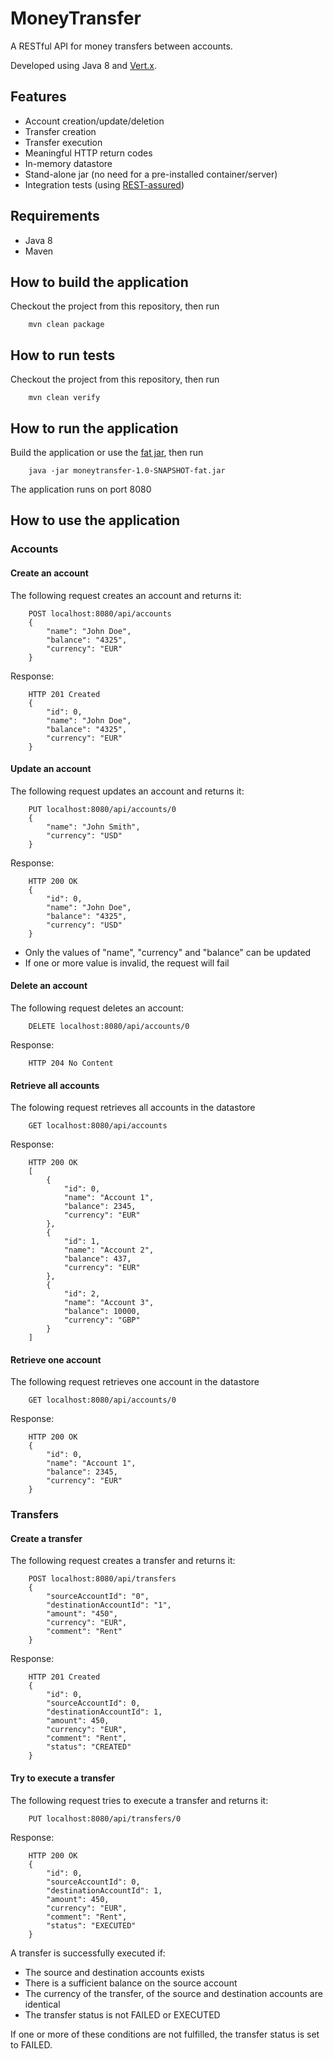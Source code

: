# MoneyTransfer
A RESTful API for money transfers between accounts.

Developed using Java 8 and [Vert.x](http://vertx.io).

## Features
* Account creation/update/deletion
* Transfer creation
* Transfer execution
* Meaningful HTTP return codes
* In-memory datastore
* Stand-alone jar (no need for a pre-installed container/server)
* Integration tests (using [REST-assured](http://rest-assured.io))

## Requirements
* Java 8
* Maven

## How to build the application
Checkout the project from this repository, then run
```
    mvn clean package
```
## How to run tests
Checkout the project from this repository, then run
```
    mvn clean verify
```
## How to run the application
Build the application or use the [fat jar](https://github.com/moureauf/moneytransfer/blob/master/moneytransfer-1.0-SNAPSHOT-fat.jar), then run
```
    java -jar moneytransfer-1.0-SNAPSHOT-fat.jar
```
The application runs on port 8080

## How to use the application
### Accounts
#### Create an account
The following request creates an account and returns it:
```
    POST localhost:8080/api/accounts
    {
        "name": "John Doe",
        "balance": "4325",
        "currency": "EUR"
    }
```
Response:
```
    HTTP 201 Created
    {
        "id": 0,
        "name": "John Doe",
        "balance": "4325",
        "currency": "EUR"
    }
```
#### Update an account
The following request updates an account and returns it:
```
    PUT localhost:8080/api/accounts/0
    {
        "name": "John Smith",
        "currency": "USD"
    }
```
Response:
```
    HTTP 200 OK
    {
        "id": 0,
        "name": "John Doe",
        "balance": "4325",
        "currency": "USD"
    }
```
* Only the values of "name", "currency" and "balance" can be updated
* If one or more value is invalid, the request will fail

#### Delete an account
The following request deletes an account:
```
    DELETE localhost:8080/api/accounts/0
```
Response:
```
    HTTP 204 No Content
```
#### Retrieve all accounts
The folowing request retrieves all accounts in the datastore
```
    GET localhost:8080/api/accounts
```
Response:
```
    HTTP 200 OK
    [
        {
            "id": 0,
            "name": "Account 1",
            "balance": 2345,
            "currency": "EUR"
        },
        {
            "id": 1,
            "name": "Account 2",
            "balance": 437,
            "currency": "EUR"
        },
        {
            "id": 2,
            "name": "Account 3",
            "balance": 10000,
            "currency": "GBP"
        }
    ]
```
#### Retrieve one account
The following request retrieves one account in the datastore
```
    GET localhost:8080/api/accounts/0
```
Response:
```
    HTTP 200 OK
    {
        "id": 0,
        "name": "Account 1",
        "balance": 2345,
        "currency": "EUR"
    }
```
### Transfers
#### Create a transfer
The following request creates a transfer and returns it:
```
    POST localhost:8080/api/transfers
    {
        "sourceAccountId": "0",
        "destinationAccountId": "1",
        "amount": "450",
        "currency": "EUR",
        "comment": "Rent"
    }
```
Response:
```
    HTTP 201 Created
    {
        "id": 0,
        "sourceAccountId": 0,
        "destinationAccountId": 1,
        "amount": 450,
        "currency": "EUR",
        "comment": "Rent",
        "status": "CREATED"
    }
```
#### Try to execute a transfer
The following request tries to execute a transfer and returns it:
```
    PUT localhost:8080/api/transfers/0
```
Response:
```
    HTTP 200 OK
    {
        "id": 0,
        "sourceAccountId": 0,
        "destinationAccountId": 1,
        "amount": 450,
        "currency": "EUR",
        "comment": "Rent",
        "status": "EXECUTED"
    }
```
A transfer is successfully executed if:
* The source and destination accounts exists
* There is a sufficient balance on the source account
* The currency of the transfer, of the source and destination accounts are identical
* The transfer status is not FAILED or EXECUTED

If one or more of these conditions are not fulfilled, the transfer status is set to FAILED.
